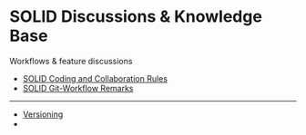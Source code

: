# SOLID Discussions & Knowledge Base
Workflows &amp; feature discussions

* [SOLID Coding and Collaboration Rules](rules.md)
* [SOLID Git-Workflow Remarks](workflow.md)

----

* [Versioning](versioning.md)
* 
